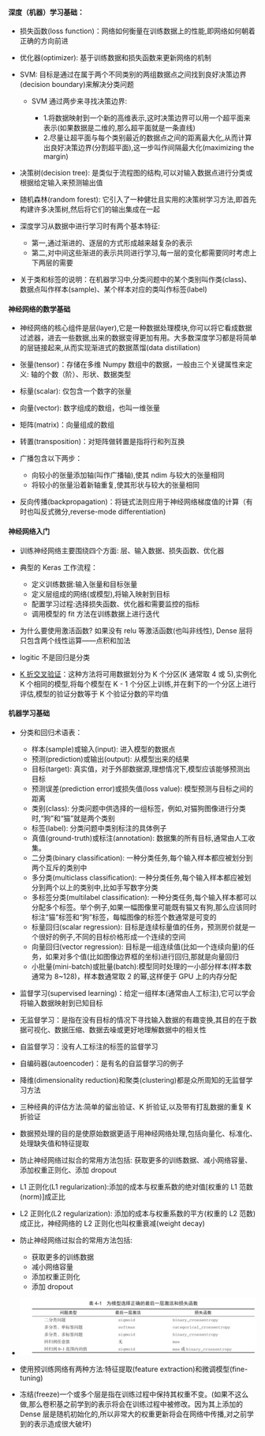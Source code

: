#### 深度（机器）学习基础：

- 损失函数(loss function)：网络如何衡量在训练数据上的性能,即网络如何朝着正确的方向前进

+ 优化器(optimizer): 基于训练数据和损失函数来更新网络的机制

- SVM: 目标是通过在属于两个不同类别的两组数据点之间找到良好决策边界(decision boundary)来解决分类问题

    + SVM 通过两步来寻找决策边界:
    
         - 1.将数据映射到一个新的高维表示,这时决策边界可以用一个超平面来表示(如果数据是二维的,那么超平面就是一条直线)
         
         + 2.尽量让超平面与每个类别最近的数据点之间的距离最大化,从而计算出良好决策边界(分割超平面),这一步叫作间隔最大化(maximizing the margin)
    
* 决策树(decision tree): 是类似于流程图的结构,可以对输入数据点进行分类或根据给定输入来预测输出值

- 随机森林(random forest): 它引入了一种健壮且实用的决策树学习方法,即首先构建许多决策树,然后将它们的输出集成在一起

+ 深度学习从数据中进行学习时有两个基本特征:

    - 第一,通过渐进的、逐层的方式形成越来越复杂的表示

    + 第二,对中间这些渐进的表示共同进行学习,每一层的变化都需要同时考虑上下两层的需要
    
- 关于类和标签的说明：在机器学习中,分类问题中的某个类别叫作类(class)、数据点叫作样本(sample)、某个样本对应的类叫作标签(label)

#### 神经网络的数学基础

- 神经网络的核心组件是层(layer),它是一种数据处理模块,你可以将它看成数据过滤器，进去一些数据,出来的数据变得更加有用。大多数深度学习都是将简单的层链接起来,从而实现渐进式的数据蒸馏(data distillation)

+ 张量(tensor)：存储在多维 Numpy 数组中的数据，一般由三个关键属性来定义: 轴的个数（阶）、形状、数据类型

- 标量(scalar): 仅包含一个数字的张量

+ 向量(vector): 数字组成的数组，也叫一维张量

- 矩阵(matrix)：向量组成的数组

+ 转置(transposition)：对矩阵做转置是指将行和列互换

+ 广播包含以下两步：
    
    - 向较小的张量添加轴(叫作广播轴),使其 ndim 与较大的张量相同
    
    + 将较小的张量沿着新轴重复,使其形状与较大的张量相同
    
- 反向传播(backpropagation)：将链式法则应用于神经网络梯度值的计算（有时也叫反式微分,reverse-mode differentiation)

#### 神经网络入门

+ 训练神经网络主要围绕四个方面: 层、输入数据、损失函数、优化器

- 典型的 Keras 工作流程：
    
    + 定义训练数据:输入张量和目标张量
    
    - 定义层组成的网络(或模型),将输入映射到目标
    
    + 配置学习过程:选择损失函数、优化器和需要监控的指标
    
    - 调用模型的 fit 方法在训练数据上进行迭代
 
+ 为什么要使用激活函数? 如果没有 relu 等激活函数(也叫非线性), Dense 层将只包含两个线性运算——点积和加法

* logitic 不是回归是分类

- [K 折交叉验证](./K-折交叉验证.py)：这种方法将可用数据划分为 K 个分区(K 通常取 4 或 5),实例化 K 个相同的模型,将每个模型在 K - 1 个分区上训练,并在剩下的一个分区上进行评估,模型的验证分数等于 K 个验证分数的平均值

#### 机器学习基础

+ 分类和回归术语表：
    
    - 样本(sample)或输入(input): 进入模型的数据点
    
    + 预测(prediction)或输出(output): 从模型出来的结果
    
    - 目标(target): 真实值，对于外部数据源,理想情况下,模型应该能够预测出目标
    
    + 预测误差(prediction error)或损失值(loss value): 模型预测与目标之间的距离
    
    - 类别(class): 分类问题中供选择的一组标签，例如,对猫狗图像进行分类时,“狗”和“猫”就是两个类别
    
    + 标签(label): 分类问题中类别标注的具体例子

    - 真值(ground-truth)或标注(annotation): 数据集的所有目标,通常由人工收集。
    
    + 二分类(binary classification): 一种分类任务,每个输入样本都应被划分到两个互斥的类别中
    
    - 多分类(multiclass classification): 一种分类任务,每个输入样本都应被划分到两个以上的类别中,比如手写数字分类
    
    + 多标签分类(multilabel classification): 一种分类任务,每个输入样本都可以分配多个标签。举个例子,如果一幅图像里可能既有猫又有狗,那么应该同时标注“猫”标签和“狗”标签，每幅图像的标签个数通常是可变的

    - 标量回归(scalar regression): 目标是连续标量值的任务，预测房价就是一个很好的例子,不同的目标价格形成一个连续的空间
    
    + 向量回归(vector regression): 目标是一组连续值(比如一个连续向量)的任务，如果对多个值(比如图像边界框的坐标)进行回归,那就是向量回归

    - 小批量(mini-batch)或批量(batch):模型同时处理的一小部分样本(样本数通常为 8~128)，样本数通常取 2 的幂,这样便于 GPU 上的内存分配

+ 监督学习(supervised learning)：给定一组样本(通常由人工标注),它可以学会将输入数据映射到已知目标

- 无监督学习：是指在没有目标的情况下寻找输入数据的有趣变换,其目的在于数据可视化、数据压缩、数据去噪或更好地理解数据中的相关性

+ 自监督学习：没有人工标注的标签的监督学习

- 自编码器(autoencoder)：是有名的自监督学习的例子

- 降维(dimensionality reduction)和聚类(clustering)都是众所周知的无监督学习方法

+ 三种经典的评估方法:简单的留出验证、K 折验证,以及带有打乱数据的重复 K 折验证

- 数据预处理的目的是使原始数据更适于用神经网络处理,包括向量化、标准化、处理缺失值和特征提取

+ 防止神经网络过拟合的常用方法包括: 获取更多的训练数据、减小网络容量、添加权重正则化、添加 dropout

- L1 正则化(L1 regularization):添加的成本与权重系数的绝对值[权重的 L1 范数(norm)]成正比

+ L2 正则化(L2 regularization): 添加的成本与权重系数的平方(权重的 L2 范数)成正比，神经网络的 L2 正则化也叫权重衰减(weight decay)

- 防止神经网络过拟合的常用方法包括:
  
  - 获取更多的训练数据
  + 减小网络容量
  - 添加权重正则化
  + 添加 dropout

-  ![](./webwxgetmsgimg.jpeg)

+ 使用预训练网络有两种方法:特征提取(feature extraction)和微调模型(fine-tuning) 

- 冻结(freeze)一个或多个层是指在训练过程中保持其权重不变。(如果不这么做,那么卷积基之前学到的表示将会在训练过程中被修改。因为其上添加的 Dense 层是随机初始化的,所以非常大的权重更新将会在网络中传播,对之前学到的表示造成很大破坏)
